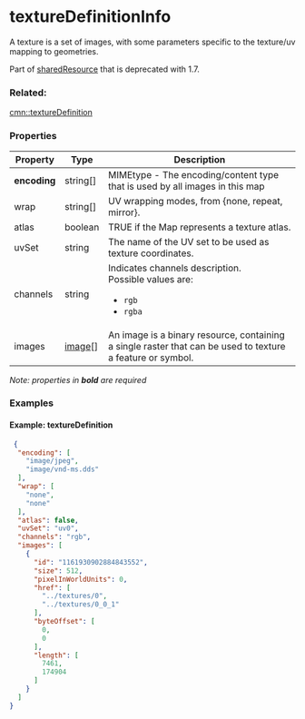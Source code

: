 # textureDefinitionInfo

A texture is a set of images, with some parameters specific to the texture/uv mapping to geometries.

Part of [sharedResource](sharedResource.cmn.md) that is deprecated with 1.7.

### Related:

[cmn::textureDefinition](textureDefinition.cmn.md)
### Properties

| Property | Type | Description |
| --- | --- | --- |
| **encoding** | string[] | MIMEtype - The encoding/content type that is used by all images in this map |
| wrap | string[] | UV wrapping modes, from {none, repeat, mirror}. |
| atlas | boolean | TRUE if the Map represents a texture atlas. |
| uvSet | string | The name of the UV set to be used as texture coordinates. |
| channels | string | Indicates channels description.<div>Possible values are:<ul><li>`rgb`</li><li>`rgba`</li></ul></div> |
| images | [image](image.cmn.md)[] | An image is a binary resource, containing a single raster that can be used to texture a feature or symbol. |

*Note: properties in **bold** are required*

### Examples 

#### Example: textureDefinition 

```json
 {
  "encoding": [
    "image/jpeg",
    "image/vnd-ms.dds"
  ],
  "wrap": [
    "none",
    "none"
  ],
  "atlas": false,
  "uvSet": "uv0",
  "channels": "rgb",
  "images": [
    {
      "id": "1161930902884843552",
      "size": 512,
      "pixelInWorldUnits": 0,
      "href": [
        "../textures/0",
        "../textures/0_0_1"
      ],
      "byteOffset": [
        0,
        0
      ],
      "length": [
        7461,
        174904
      ]
    }
  ]
} 
```

